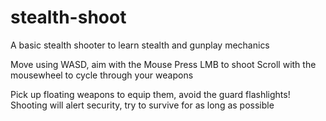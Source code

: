 # stealth-shoot
A basic stealth shooter to learn stealth and gunplay mechanics

Move using WASD, aim with the Mouse
Press LMB to shoot
Scroll with the mousewheel to cycle through your weapons

Pick up floating weapons to equip them, avoid the guard flashlights!
Shooting will alert security, try to survive for as long as possible
